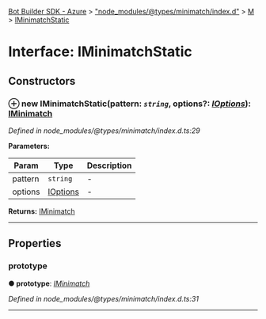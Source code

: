 [Bot Builder SDK - Azure](../README.md) > ["node_modules/@types/minimatch/index.d"](../modules/_node_modules__types_minimatch_index_d_.md) > [M](../modules/_node_modules__types_minimatch_index_d_.m.md) > [IMinimatchStatic](../interfaces/_node_modules__types_minimatch_index_d_.m.iminimatchstatic.md)



# Interface: IMinimatchStatic


## Constructors
<a id="constructor"></a>


### ⊕ **new IMinimatchStatic**(pattern: *`string`*, options?: *[IOptions](_node_modules__types_minimatch_index_d_.m.ioptions.md)*): [IMinimatch](_node_modules__types_minimatch_index_d_.m.iminimatch.md)


*Defined in node_modules/@types/minimatch/index.d.ts:29*



**Parameters:**

| Param | Type | Description |
| ------ | ------ | ------ |
| pattern | `string`   |  - |
| options | [IOptions](_node_modules__types_minimatch_index_d_.m.ioptions.md)   |  - |





**Returns:** [IMinimatch](_node_modules__types_minimatch_index_d_.m.iminimatch.md)

---


## Properties
<a id="prototype"></a>

###  prototype

**●  prototype**:  *[IMinimatch](_node_modules__types_minimatch_index_d_.m.iminimatch.md)* 

*Defined in node_modules/@types/minimatch/index.d.ts:31*





___


